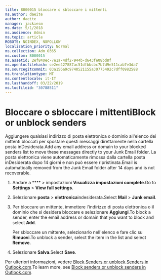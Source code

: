 ```yaml
---
title: 8000015 bloccare o sbloccare i mittenti
ms.author: daeite
author: daeite
manager: jackiesm
ms.date: 5/1/2018
ms.audience: Admin
ms.topic: article
ROBOTS: NOINDEX, NOFOLLOW
localization_priority: Normal
ms.collection: Adm_O365
ms.custom: 8000015
ms.assetid: 2ef840ec-7e1a-4df2-944b-d643fe08bd8f
ms.openlocfilehash: ce2ee427887ac51dfbbcbc7b7d9e511cab7e3da7
ms.sourcegitcommit: 03a156a9c9740521155a30775492c7dff0982588
ms.translationtype: MT
ms.contentlocale: it-IT
ms.lasthandoff: 03/22/2019
ms.locfileid: "30788511"
---
```

# <a name="block-or-unblock-senders"></a><span data-ttu-id="4c340-102">Bloccare o sbloccare i mittenti</span><span class="sxs-lookup"><span data-stu-id="4c340-102">Block or unblock senders</span></span>

<span data-ttu-id="4c340-103">Aggiungere qualsiasi indirizzo di posta elettronica o dominio all'elenco dei mittenti bloccati per spostare questi messaggi direttamente nella cartella posta inDesiderata.</span><span class="sxs-lookup"><span data-stu-id="4c340-103">Add any email address or domain to your blocked senders list to move these messages directly to your Junk Email folder.</span></span> <span data-ttu-id="4c340-104">La posta elettronica viene automaticamente rimossa dalla cartella posta inDesiderata dopo 14 giorni e non può essere ripristinata.</span><span class="sxs-lookup"><span data-stu-id="4c340-104">Email is automatically removed from the Junk Email folder after 14 days and is not recoverable.</span></span>
  
1. <span data-ttu-id="4c340-105">Andare a \*\*\*\* \> impostazioni **Visualizza impostazioni complete**.</span><span class="sxs-lookup"><span data-stu-id="4c340-105">Go to **Settings** \> **View full settings**.</span></span> 
    
2. <span data-ttu-id="4c340-106">Selezionare **posta** \> **elettronica**indesiderata.</span><span class="sxs-lookup"><span data-stu-id="4c340-106">Select **Mail** \> **Junk email**.</span></span> 
    
3. <span data-ttu-id="4c340-107">Per bloccare un mittente, immettere l'indirizzo di posta elettronica o il dominio che si desidera bloccare e selezionare **Aggiungi**.</span><span class="sxs-lookup"><span data-stu-id="4c340-107">To block a sender, enter the email address or domain that you want to block and select **Add**.</span></span> 
    
    <span data-ttu-id="4c340-108">Per sbloccare un mittente, selezionarlo nell'elenco e fare clic su **Rimuovi**.</span><span class="sxs-lookup"><span data-stu-id="4c340-108">To unblock a sender, select the item in the list and select **Remove**.</span></span>
    
4. <span data-ttu-id="4c340-109">Selezionare **Salva**.</span><span class="sxs-lookup"><span data-stu-id="4c340-109">Select **Save**.</span></span> 
    
<span data-ttu-id="4c340-110">Per ulteriori informazioni, vedere [Block Senders or unblock Senders in Outlook.com](https://go.microsoft.com/fwlink/p/?linkid=873133).</span><span class="sxs-lookup"><span data-stu-id="4c340-110">To learn more, see [Block senders or unblock senders in Outlook.com](https://go.microsoft.com/fwlink/p/?linkid=873133).</span></span>
  

